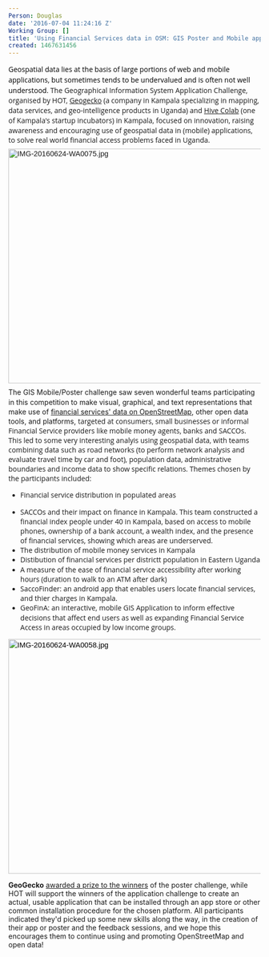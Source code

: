 ```yaml
---
Person: Douglas
date: '2016-07-04 11:24:16 Z'
Working Group: []
title: 'Using Financial Services data in OSM: GIS Poster and Mobile apps'
created: 1467631456
---
```

<p style="margin-top: 0pt; margin-bottom: 6pt;" dir="ltr"><span style="line-height: 1.38; font-size: 14px; font-family: 'Open Sans'; color: #000000; font-weight: 400; font-style: normal; font-variant: normal; text-decoration: none; vertical-align: baseline; white-space: pre-wrap; background-color: transparent;"><span style="font-family: 'Open Sans'; font-size: 14px; font-style: normal; font-variant: normal; line-height: 21px;">Geospatial data lies at the basis of large portions of web and mobile applications, but sometimes tends to be undervalued and is often not well understood. </span></span><span style="line-height: 1.38; font-size: 14px; font-family: 'Open Sans'; font-style: normal; font-variant: normal; white-space: pre-wrap; background-color: transparent;">The Geographical Information System Application Challenge, organised by HOT, </span><span style="line-height: 1.38; font-family: 'Open Sans'; font-size: 14px; font-style: normal; font-variant: normal; white-space: pre-wrap; background-color: transparent;"><a href="http://geogecko.com" target="_self">Geogecko</a> (</span><span style="line-height: 1.38; font-family: 'Open Sans'; font-size: 14px; font-style: normal; font-variant: normal; white-space: pre-wrap; background-color: transparent;">a company in Kampala specializing in mapping, data services, and<span style="font-family: 'Open Sans', Arial, sans-serif; font-size: 14px; font-style: normal; font-variant: normal; line-height: 21px;"> geo-intelligence products</span> in Uganda) and <a href="http://hivecolab.org/">Hive Colab</a> (one of Kampala's startup incubators) in Kampala, focused on innovation, raising awareness and encouraging use of geospatial data in (mobile) applications, to solve real world financial access problems faced in Uganda. </span></p><p style="margin-top: 0pt; margin-bottom: 6pt;" dir="ltr"><img style="font-family: Arial; font-size: 14.6667px; font-style: normal; font-variant: normal; white-space: pre-wrap; border-style: none; border-width: initial; transform: rotate(0rad); background-color: transparent;" src="https://lh4.googleusercontent.com/jmrr-qEJ0Ql44RxwbVBULCcy2xyN_05JL-d-PqChW_abuXlGhDo3eUejBPIJ_lqk45FY0OE9IZuSgTHJfL38-DzR9dYyqT88qN87rxID97eBpEnkUiKElB3jSbxfxloa0uDfeTu5" alt="IMG-20160624-WA0075.jpg" height="468" width="624"></p><p style="margin-top: 0pt; margin-bottom: 6pt;" dir="ltr"><span style="line-height: 1.38;">The GIS Mobile/Poster challenge saw seven wonderful teams participating in this competition to make visual, graphical, and text representations that make use of</span>&nbsp;<a href="http://overpass-turbo.eu/s/eN1">financial services' data on OpenStreetMap</a>, other open data tools, and platforms,&nbsp;<span style="font-size: 14px; font-family: 'Open Sans'; font-style: italic; font-variant: normal; white-space: pre-wrap; background-color: transparent;"><span style="font-family: 'Open Sans'; font-size: 14px; font-style: normal; font-variant: normal; background-color: transparent;">targeted at consumers, small businesses or informal Financial Service providers like mobile money agents, banks and SACCOs. This led to some very interesting analyis using geospatial data, with teams combining data such as road networks (to perform network analysis and evaluate travel time by car and foot), population data, administrative boundaries and income data to show specific relations. Themes chosen by the participants included:</span></span></p><ul><li><span style="background-color: transparent;"><span style="background-color: transparent; line-height: 19.32px; white-space: pre-wrap;"><font face="Open Sans">F</font></span></span><span style="font-size: 14px; font-style: normal; font-variant: normal; font-family: 'Open Sans'; line-height: 19.32px; white-space: pre-wrap;">inancial service distribution in populated areas</span></li></ul><ul><li><span style="font-size: 14px; font-style: normal; font-variant: normal; font-family: 'Open Sans'; line-height: 19.32px; white-space: pre-wrap;">SACCOs </span><span style="font-size: 14px; font-style: normal; font-variant: normal; font-family: 'Open Sans'; line-height: 19.32px; white-space: pre-wrap;">and their impact on finance in Kampala. This team constructed a financial index people under 40 in Kampala, based on access to mobile phones, ownership of a bank account, a wealth index, and the presence of financial services, showing which areas are underserved.</span></li><li><span style="font-size: 14px; font-style: normal; font-variant: normal; font-family: 'Open Sans'; line-height: 19.32px; white-space: pre-wrap;">T</span><span style="font-family: 'Open Sans'; line-height: 19.32px; white-space: pre-wrap; background-color: transparent;">he distribution of mobile money services in Kampala</span></li><li><span style="font-family: 'Open Sans'; line-height: 19.32px; white-space: pre-wrap; background-color: transparent;">Distibution of financial services per districtt population in Eastern Uganda</span></li><li><span style="font-family: 'Open Sans'; line-height: 19.32px; white-space: pre-wrap; background-color: transparent;">A measure of the ease of financial service accessibility after working hours (duration to walk to an ATM after dark)</span></li><li><span style="font-family: 'Open Sans'; line-height: 19.32px; white-space: pre-wrap; background-color: transparent;">SaccoFinder: </span><font style="font-size: inherit; font-style: inherit; font-variant: inherit; font-weight: inherit; line-height: inherit;" face="Open Sans"><span style="line-height: 19.32px; white-space: pre-wrap;">an android app that enables users locate financial services, and thier charges in Kampala. </span></font></li><li><font style="font-size: inherit; font-style: inherit; font-variant: inherit; font-weight: inherit; line-height: inherit;" face="Open Sans"><span style="line-height: 19.32px; white-space: pre-wrap;">GeoFinA: an interactive, mobile GIS Application to inform effective decisions that affect end users as well as expanding Financial Service Access in areas occupied by low income groups.</span></font></li></ul><p style="line-height: 1.38; margin-top: 0pt; margin-bottom: 0pt;" dir="ltr"><span style="font-size: 14.666666666666666px; font-family: Arial; color: #000000; background-color: transparent; font-weight: 400; font-style: normal; font-variant: normal; text-decoration: none; vertical-align: baseline; white-space: pre-wrap;"><img style="border: none; transform: rotate(0.00rad); -webkit-transform: rotate(0.00rad);" src="https://lh6.googleusercontent.com/cN_tkxmWaRB_utrpXHmJgKcPRUcf3KpNV5tuzYoQTc-tY9SVANzHG8L9zs0IA8lhOJaiLj45SBXPYRVEbsUSAhXkP6rfrxzs85hMlbPoOG92KjgVYBKL6JXHYW4zX-ov-R1eZJKP" alt="IMG-20160624-WA0058.jpg" height="468" width="624"></span></p><p><strong>GeoGecko</strong> <a href="https://twitter.com/geogecko/status/746709818447171585">awarded a prize to the winners</a>&nbsp;of the poster challenge, while HOT will support the winners of the application challenge to create an actual, usable application that&nbsp;can be installed through an app store or other common installation&nbsp;procedure for the chosen platform. All participants indicated they'd picked up some new skills along the way, in the creation of their app or poster and the feedback sessions, and we hope this encourages them to continue using and promoting OpenStreetMap and open data!</p><p>&nbsp;</p>
